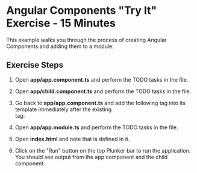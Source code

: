 # Angular Components "Try It" Exercise - 15 Minutes

This example walks you through the process of creating Angular Components
and adding them to a module.

## Exercise Steps

1. Open **app/app.component.ts** and perform the TODO tasks in the file.

2. Open **app/child.component.ts** and perform the TODO tasks in the file.

3. Go back to **app/app.component.ts** and add the following tag into its template
   immediately after the existing <br /> tag:

   <child-component></child-component>

4. Open **app/app.module.ts** and perform the TODO tasks in the file.

5. Open **index.html** and note that <app-component> is defined in it.

6. Click on the "Run" button on the top Plunker bar to run the 
   application. You should see output from the app component and the child component.


